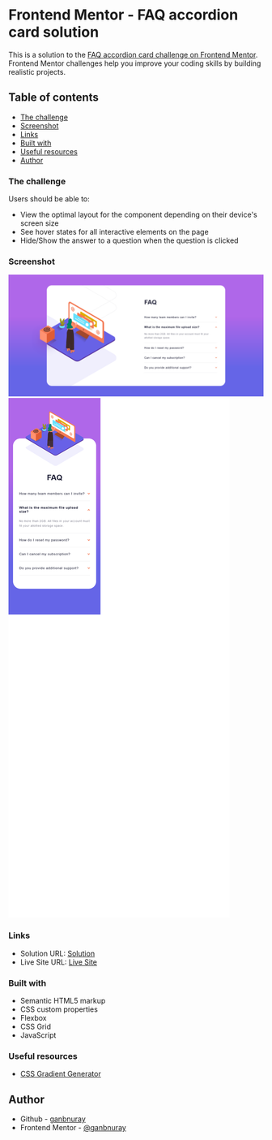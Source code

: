 # Frontend Mentor - FAQ accordion card solution

This is a solution to the [FAQ accordion card challenge on Frontend Mentor](https://www.frontendmentor.io/challenges/faq-accordion-card-XlyjD0Oam). Frontend Mentor challenges help you improve your coding skills by building realistic projects.

## Table of contents

- [The challenge](#the-challenge)
- [Screenshot](#screenshot)
- [Links](#links)
- [Built with](#built-with)
- [Useful resources](#useful-resources)
- [Author](#author)

### The challenge

Users should be able to:

- View the optimal layout for the component depending on their device's screen size
- See hover states for all interactive elements on the page
- Hide/Show the answer to a question when the question is clicked

### Screenshot

![](./screenshots/Desktop%20screenshot.png)
![](./screenshots/Mobile%20screenshot.png)
### Links

- Solution URL: [Solution](https://www.frontendmentor.io/solutions/faq-accordion-card-_EEuzi2SK4)
- Live Site URL: [Live Site](https://ganbnuray.github.io/FAQ-Accordion-Card/)

### Built with

- Semantic HTML5 markup
- CSS custom properties
- Flexbox
- CSS Grid
- JavaScript

### Useful resources

- [CSS Gradient Generator](https://cssgradient.io/)

## Author

- Github - [ganbnuray](https://github.com/ganbnuray)
- Frontend Mentor - [@ganbnuray](https://www.frontendmentor.io/profile/ganbnuray)
